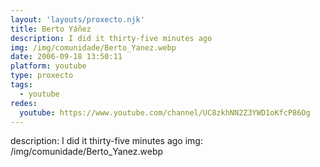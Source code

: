 ```yaml
---
layout: 'layouts/proxecto.njk'
title: Berto Yáñez
description: I did it thirty-five minutes ago
img: /img/comunidade/Berto_Yanez.webp
date: 2006-09-18 13:50:11
platform: youtube
type: proxecto
tags:
  - youtube
redes:
  youtube: https://www.youtube.com/channel/UC8zkhNN2Z3YWD1oKfcP86Og
---
```

description: I did it thirty-five minutes ago
img: /img/comunidade/Berto_Yanez.webp
